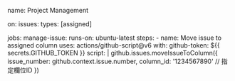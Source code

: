 name: Project Management

on:
  issues:
    types: [assigned]

jobs:
  manage-issue:
    runs-on: ubuntu-latest
    steps:
      - name: Move issue to assigned column
        uses: actions/github-script@v6
        with:
          github-token: ${{ secrets.GITHUB_TOKEN }}
          script: |
            github.issues.moveIssueToColumn({
              issue_number: github.context.issue.number,
              column_id: '1234567890' // 指定欄位ID
            })
